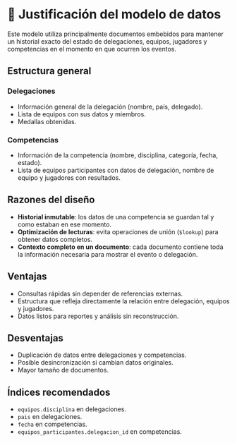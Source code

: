 # 📂 Justificación del modelo de datos

Este modelo utiliza principalmente documentos embebidos para mantener un historial exacto del estado de delegaciones, equipos, jugadores y competencias en el momento en que ocurren los eventos.

## Estructura general

### Delegaciones
- Información general de la delegación (nombre, país, delegado).
- Lista de equipos con sus datos y miembros.
- Medallas obtenidas.

### Competencias
- Información de la competencia (nombre, disciplina, categoría, fecha, estado).
- Lista de equipos participantes con datos de delegación, nombre de equipo y jugadores con resultados.

## Razones del diseño
- **Historial inmutable**: los datos de una competencia se guardan tal y como estaban en ese momento.
- **Optimización de lecturas**: evita operaciones de unión (`$lookup`) para obtener datos completos.
- **Contexto completo en un documento**: cada documento contiene toda la información necesaria para mostrar el evento o delegación.

## Ventajas
- Consultas rápidas sin depender de referencias externas.
- Estructura que refleja directamente la relación entre delegación, equipos y jugadores.
- Datos listos para reportes y análisis sin reconstrucción.

## Desventajas
- Duplicación de datos entre delegaciones y competencias.
- Posible desincronización si cambian datos originales.
- Mayor tamaño de documentos.

## Índices recomendados
- `equipos.disciplina` en delegaciones.
- `pais` en delegaciones.
- `fecha` en competencias.
- `equipos_participantes.delegacion_id` en competencias.

